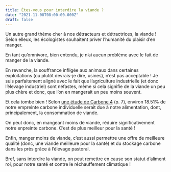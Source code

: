 ```yaml
---
title: Êtes-vous pour interdire la viande ?
date: "2021-11-08T08:00:00.000Z"
draft: false
---
```


Un autre grand thème cher à nos détracteurs et détractrices, la viande ! Selon elleux, les écologistes souhaitent priver l’humanité du plaisir d’en manger.

En tant qu’omnivore, bien entendu, je n’ai aucun problème avec le fait de manger de la viande.

En revanche, la souffrance infligée aux animaux dans certaines exploitations (ou plutôt devrais-je dire, usines), n’est pas acceptable ! Je suis parfaitement aligné avec le fait que l’agriculture industrielle (et donc l’élevage industriel) sont néfastes, même si cela signifie de la viande un peu plus chère et donc, que l’on en mangerait un peu moins souvent.

Et cela tombe bien ! Selon [une étude de Carbone 4](https://www.carbone4.com/wp-content/uploads/2019/06/Publication-Carbone-4-Faire-sa-part-pouvoir-responsabilite-climat.pdf) (p. 7), environ 18.51% de notre empreinte carbone individuelle serait due à notre alimentation, dont, principalement, la consommation de viande.

On peut donc, en mangeant moins de viande, réduire significativement notre enpreinte carbone. C’est de plus meilleur pour la santé !

Enfin, manger moins de viande, c’est aussi permettre une offre de meilleure qualité (donc, une viande meilleure pour la santé) et du stockage carbone dans les près grâce à l’élevage pastoral.

Bref, sans interdire la viande, on peut remettre en cause son statut d’aliment roi, pour notre santé et contre le réchauffement climatique !
